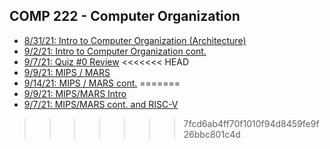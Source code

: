 ## COMP 222 - Computer Organization
- [8/31/21: Intro to Computer Organization (Architecture)](notes/8-31.html)
- [9/2/21: Intro to Computer Organization cont.](notes/9-2.html)
- [9/7/21: Quiz #0 Review](notes/9-7.html)
<<<<<<< HEAD
- [9/9/21: MIPS / MARS](notes/9-9.html)
- [9/14/21: MIPS / MARS cont.](notes/9-14.html)
=======
- [9/9/21: MIPS/MARS Intro](notes/9-9.html)
- [9/7/21: MIPS/MARS cont. and RISC-V](notes/9-16.html)
>>>>>>> 7fcd6ab4ff70f1010f94d8459fe9f26bbc801c4d
